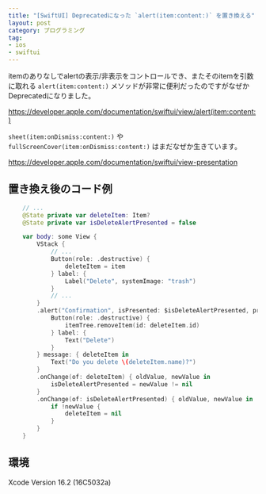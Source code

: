 ```yaml
---
title: "[SwiftUI] Deprecatedになった `alert(item:content:)` を置き換える"
layout: post
category: プログラミング
tag:
- ios
- swiftui
---
```


itemのありなしでalertの表示/非表示をコントロールでき、またそのitemを引数に取れる `alert(item:content:)` メソッドが非常に便利だったのですがなぜかDeprecatedになりました。

<https://developer.apple.com/documentation/swiftui/view/alert(item:content:)>


`sheet(item:onDismiss:content:)` や `fullScreenCover(item:onDismiss:content:)` はまだなぜか生きています。

<https://developer.apple.com/documentation/swiftui/view-presentation>


## 置き換え後のコード例

```swift
    // ...
    @State private var deleteItem: Item?
    @State private var isDeleteAlertPresented = false

    var body: some View {
        VStack {
            // ...
            Button(role: .destructive) {
                deleteItem = item
            } label: {
                Label("Delete", systemImage: "trash")
            }
            // ...
        }
        .alert("Confirmation", isPresented: $isDeleteAlertPresented, presenting: deleteItem) { deleteItem in
            Button(role: .destructive) {
                itemTree.removeItem(id: deleteItem.id)
            } label: {
                Text("Delete")
            }
        } message: { deleteItem in
            Text("Do you delete \(deleteItem.name)?")
        }
        .onChange(of: deleteItem) { oldValue, newValue in
            isDeleteAlertPresented = newValue != nil
        }
        .onChange(of: isDeleteAlertPresented) { oldValue, newValue in
            if !newValue {
                deleteItem = nil
            }
        }
    }
```


## 環境
Xcode Version 16.2 (16C5032a)
